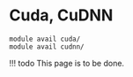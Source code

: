 # Cuda, CuDNN 

    module avail cuda/
    module avail cudnn/

!!! todo
    This page is to be done.
